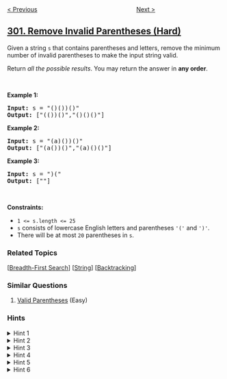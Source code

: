 <!--|This file generated by command(leetcode description); DO NOT EDIT.    |-->
<!--+----------------------------------------------------------------------+-->
<!--|@author    openset <openset.wang@gmail.com>                           |-->
<!--|@link      https://github.com/openset                                 |-->
<!--|@home      https://github.com/openset/leetcode                        |-->
<!--+----------------------------------------------------------------------+-->

[< Previous](../longest-increasing-subsequence "Longest Increasing Subsequence")
　　　　　　　　　　　　　　　　
[Next >](../smallest-rectangle-enclosing-black-pixels "Smallest Rectangle Enclosing Black Pixels")

## [301. Remove Invalid Parentheses (Hard)](https://leetcode.com/problems/remove-invalid-parentheses "删除无效的括号")

<p>Given a string <code>s</code> that contains parentheses and letters, remove the minimum number of invalid parentheses to make the input string valid.</p>

<p>Return <em>all the possible results</em>. You may return the answer in <strong>any order</strong>.</p>

<p>&nbsp;</p>
<p><strong>Example 1:</strong></p>

<pre>
<strong>Input:</strong> s = &quot;()())()&quot;
<strong>Output:</strong> [&quot;(())()&quot;,&quot;()()()&quot;]
</pre>

<p><strong>Example 2:</strong></p>

<pre>
<strong>Input:</strong> s = &quot;(a)())()&quot;
<strong>Output:</strong> [&quot;(a())()&quot;,&quot;(a)()()&quot;]
</pre>

<p><strong>Example 3:</strong></p>

<pre>
<strong>Input:</strong> s = &quot;)(&quot;
<strong>Output:</strong> [&quot;&quot;]
</pre>

<p>&nbsp;</p>
<p><strong>Constraints:</strong></p>

<ul>
	<li><code>1 &lt;= s.length &lt;= 25</code></li>
	<li><code>s</code> consists of lowercase English letters and parentheses <code>&#39;(&#39;</code> and <code>&#39;)&#39;</code>.</li>
	<li>There will be at most <code>20</code> parentheses in <code>s</code>.</li>
</ul>

### Related Topics
  [[Breadth-First Search](../../tag/breadth-first-search/README.md)]
  [[String](../../tag/string/README.md)]
  [[Backtracking](../../tag/backtracking/README.md)]

### Similar Questions
  1. [Valid Parentheses](../valid-parentheses) (Easy)

### Hints
<details>
<summary>Hint 1</summary>
Since we don't know which of the brackets can possibly be removed, we try out all the options!
</details>

<details>
<summary>Hint 2</summary>
We can use recursion to try out all possibilities for the given expression. For each of the brackets, we have 2 options:

<ol>
<li> We keep the bracket and add it to the expression that we are building on the fly during recursion.</li>
<li> OR, we can discard the bracket and move on.
</ol>
</details>

<details>
<summary>Hint 3</summary>
The one thing all these valid expressions have in common is that they will all be of the same length i.e. as compared to the original expression, all of these expressions will have the same number of characters removed. 

Can we somehow find the number of misplaced parentheses and use it in our solution?
</details>

<details>
<summary>Hint 4</summary>
The one thing all these valid expressions have in common is that they will all be of the same length i.e. as compared to the original expression, all of these expressions will have the same number of characters removed. 

Can we somehow find the number of misplaced parentheses and use it in our solution?
</details>

<details>
<summary>Hint 5</summary>
For every left parenthesis, we should have a corresponding right parenthesis. We can make use of two counters which keep track of misplaced left and right parenthesis and in one iteration we can find out these two values. 

<pre>
0 1 2 3 4 5 6 7
( ) ) ) ( ( ( )  
i = 0, left = 1, right = 0
i = 1, left = 0, right = 0
i = 2, left = 0, right = 1
i = 3, left = 0, right = 2
i = 4, left = 1, right = 2
i = 5, left = 2, right = 2
i = 6, left = 3, right = 2
i = 7, left = 2, right = 2
</pre>

We have 2 misplaced left and 2 misplaced right parentheses.
</details>

<details>
<summary>Hint 6</summary>
We found out that the exact number of left and right parenthesis that has to be removed to get a valid expression. So, e.g. in a 1000 parentheses string, if there are 2 misplaced left and 2 misplaced right parentheses, after we are done discarding 2 left and 2 right parentheses, we will have only one option per remaining character in the expression i.e. to consider them. We can't discard them.
</details>
